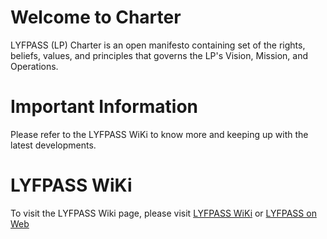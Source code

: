 # Welcome to Charter 
LYFPASS (LP) Charter is an open manifesto containing set of the rights, beliefs, values, and principles that governs the LP's Vision, Mission, and Operations.
# Important Information
Please refer to the LYFPASS WiKi to know more and keeping up with the latest developments.

# LYFPASS WiKi
To visit the LYFPASS Wiki page, please visit [LYFPASS WiKi](https://github.com/sarabconsulting/lyfpass-charter.github.io/wiki) or [LYFPASS on Web](https://www.lyfpass.com)


